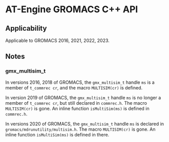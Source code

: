 # AT-Engine GROMACS C++ API

## Applicability

Applicable to GROMACS 2016, 2021, 2022, 2023.

## Notes

### gmx_multisim_t

In versions 2016, 2018 of GROMACS,
the `gmx_multisim_t` handle `ms` is
a member of `t_commrec cr`,
and the macro `MULTISIM(cr)` is defined.

In version 2019 of GROMACS,
the `gmx_multisim_t` handle `ms` is
no longer a member of `t_commrec cr`,
but still declared in `commrec.h`.
The macro `MULTISIM(cr)` is gone.
An inline function `isMultiSim(ms)` is defined in `commrec.h`.

In versions 2020 of GROMACS,
the `gmx_multisim_t` handle `ms` is
declared in `gromacs/mdrunutility/multisim.h`.
The macro `MULTISIM(cr)` is gone.
An inline function `isMultiSim(ms)` is defined in there.
